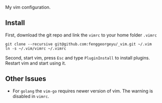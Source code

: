

My vim configuration.

## Install

First, download the git repo and link the `vimrc` to your home folder `.vimrc`

	git clone --recursive git@github.com:fenggeorgeyu/_vim.git ~/.vim
	ln -s ~/.vim/vimrc ~/.vimrc

Second, start vim, press `Esc` and type `PluginInstall` to install plugins. Restart vim and start using it.


## Other Issues

* For `golang` the `vim-go` requires newer version of vim. The warning is disabled in `vimrc`.


